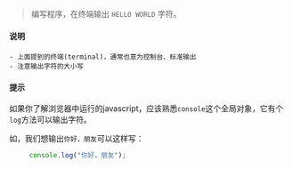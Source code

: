 
> 编写程序，在终端输出 `HELLO WORLD` 字符。


#### 说明

    - 上面提到的终端(terminal)，通常也意为控制台、标准输出
    - 注意输出字符的大小写


#### 提示

如果你了解浏览器中运行的javascript，应该熟悉`console`这个全局对象，它有个`log`方法可以输出字符。
 
如，我们想输出`你好，朋友`可以这样写：
```js
     console.log("你好，朋友");
```
